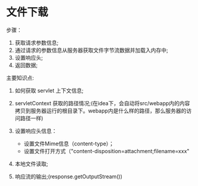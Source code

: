 # 文件下载

步骤：
  1. 获取请求参数信息;
  2. 通过请求的参数信息从服务器获取文件字节流数据并加载入内存中;
  3. 设置响应头;
  4. 返回数据;

主要知识点:
  1. 如何获取 servlet 上下文信息;
  2. servletContext 获取的路径情况;(在idea下，会自动将src/webapp内的内容拷贝到服务器运行的根目录下。webapp内是什么样的路径，那么服务器的访问路径一样)
  3. 设置响应头信息：
      - 设置文件Mime信息（content-type）；
      - 设置文件打开方式（"content-disposition=attachment;filename=xxx"
       
  4. 本地文件读取;
  5. 响应流的输出;(response.getOutputStream())